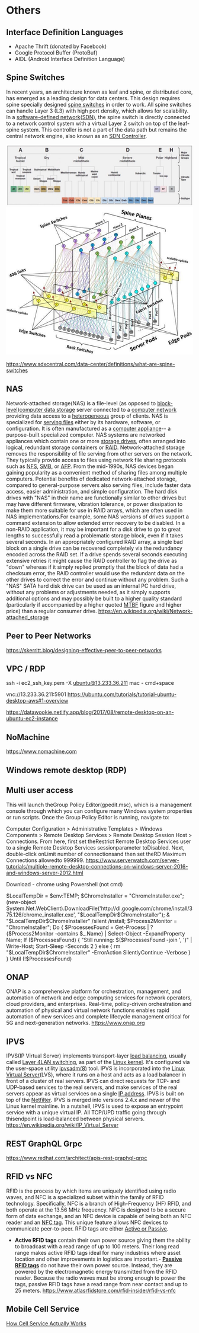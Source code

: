 # Others

## Interface Definition Languages

- Apache Thrift (donated by Facebook)
- Google Protocol Buffer (ProtoBuf)
- AIDL (Android Interface Definition Language)

## Spine Switches

In recent years, an architecture known as leaf and spine, or distributed core, has emerged as a leading design for data centers. This design requires spine specially designed [spine switches](https://www.sdxcentral.com/data-center/what-is-networking-switch-fabric/) in order to work.
All spine switches can handle Layer 3 (L3) with high port density, which allows for scalability. In a [software-defined network](https://www.sdxcentral.com/networking/sdn/)([SDN](https://www.sdxcentral.com/networking/sdn/definitions/what-the-definition-of-software-defined-networking-sdn/)), the spine switch is directly connected to a network control system with a virtual Layer 2 switch on top of the leaf-spine system. This controller is not a part of the data path but remains the central network engine, also known as an [SDN Controller](https://www.sdxcentral.com/networking/sdn/definitions/sdn-controllers/).

![image](../../media/geo-Others-image1.jpg)
![image](../../media/net-Others-image2.jpg)

<https://www.sdxcentral.com/data-center/definitions/what-are-spine-switches>

## NAS

Network-attached storage(NAS) is a file-level (as opposed to [block-level](https://en.wikipedia.org/wiki/Block_device))[computer data storage](https://en.wikipedia.org/wiki/Computer_data_storage) server connected to a [computer network](https://en.wikipedia.org/wiki/Computer_network) providing data access to a [heterogeneous](https://en.wikipedia.org/wiki/Heterogeneous_computing) group of clients. NAS is specialized for [serving files](https://en.wikipedia.org/wiki/File_server) either by its hardware, software, or configuration. It is often manufactured as a [computer appliance](https://en.wikipedia.org/wiki/Computer_appliance)-- a purpose-built specialized computer. NAS systems are networked appliances which contain one or more [storage drives](https://en.wikipedia.org/wiki/Hard_disk_drive), often arranged into logical, redundant storage containers or [RAID](https://en.wikipedia.org/wiki/RAID). Network-attached storage removes the responsibility of file serving from other servers on the network. They typically provide access to files using network file sharing protocols such as [NFS](https://en.wikipedia.org/wiki/Network_File_System_(protocol)), [SMB](https://en.wikipedia.org/wiki/Server_Message_Block), or [AFP](https://en.wikipedia.org/wiki/Apple_Filing_Protocol). From the mid-1990s, NAS devices began gaining popularity as a convenient method of sharing files among multiple computers. Potential benefits of dedicated network-attached storage, compared to general-purpose servers also serving files, include faster data access, easier administration, and simple configuration.
The hard disk drives with "NAS" in their name are functionally similar to other drives but may have different firmware, vibration tolerance, or power dissipation to make them more suitable for use in RAID arrays, which are often used in NAS implementations.For example, some NAS versions of drives support a command extension to allow extended error recovery to be disabled. In a non-RAID application, it may be important for a disk drive to go to great lengths to successfully read a problematic storage block, even if it takes several seconds. In an appropriately configured RAID array, a single bad block on a single drive can be recovered completely via the redundancy encoded across the RAID set. If a drive spends several seconds executing extensive retries it might cause the RAID controller to flag the drive as "down" whereas if it simply replied promptly that the block of data had a checksum error, the RAID controller would use the redundant data on the other drives to correct the error and continue without any problem. Such a "NAS" SATA hard disk drive can be used as an internal PC hard drive, without any problems or adjustments needed, as it simply supports additional options and may possibly be built to a higher quality standard (particularly if accompanied by a higher quoted [MTBF](https://en.wikipedia.org/wiki/MTBF) figure and higher price) than a regular consumer drive.
<https://en.wikipedia.org/wiki/Network-attached_storage>

## Peer to Peer Networks

<https://skerritt.blog/designing-effective-peer-to-peer-networks>

## VPC / RDP

ssh -i ec2_ssh_key.pem -X ubuntu@13.233.36.211
mac - cmd+space

vnc://13.233.36.211:5901
<https://ubuntu.com/tutorials/tutorial-ubuntu-desktop-aws#1-overview>

<https://datawookie.netlify.app/blog/2017/08/remote-desktop-on-an-ubuntu-ec2-instance>

## NoMachine

<https://www.nomachine.com>

## Windows remote desktop (RDP)

## Multi user access

This will launch theGroup Policy Editor(gpedit.msc), which is a management console through which you can configure many Windows system properties or run scripts.
Once the Group Policy Editor is running, navigate to:

Computer Configuration > Administrative Templates > Windows Components > Remote Desktop Services > Remote Desktop Session Host > Connections.
From here, first set theRestrict Remote Desktop Services user to a single Remote Desktop Services sessionparameter toDisabled.
Next, double-click onLimit number of connectionsand then set theRD Maximum Connections allowedto 999999.
<https://www.serverwatch.com/server-tutorials/multiple-remote-desktop-connections-on-windows-server-2016-and-windows-server-2012.html>

Download - chrome using Powershell (not cmd)

$LocalTempDir = $env:TEMP; $ChromeInstaller = "ChromeInstaller.exe"; (new-object System.Net.WebClient).DownloadFile('http://dl.google.com/chrome/install/375.126/chrome_installer.exe', "$LocalTempDir$ChromeInstaller"); & "$LocalTempDir$ChromeInstaller" /silent /install; $Process2Monitor = "ChromeInstaller"; Do { $ProcessesFound = Get-Process | ?{$Process2Monitor -contains $_.Name} | Select-Object -ExpandProperty Name; If ($ProcessesFound) { "Still running: $($ProcessesFound -join ', ')" | Write-Host; Start-Sleep -Seconds 2 } else { rm "$LocalTempDir$ChromeInstaller" -ErrorAction SilentlyContinue -Verbose } } Until (!$ProcessesFound)

## ONAP

ONAP is a comprehensive platform for orchestration, management, and automation of network and edge computing services for network operators, cloud providers, and enterprises. Real-time, policy-driven orchestration and automation of physical and virtual network functions enables rapid automation of new services and complete lifecycle management critical for 5G and next-generation networks.
<https://www.onap.org>

## IPVS

IPVS(IP Virtual Server) implements transport-layer [load balancing](https://en.wikipedia.org/wiki/Load_balancing_(computing)), usually called [Layer 4](https://en.wikipedia.org/wiki/Layer_4)[LAN switching](https://en.wikipedia.org/wiki/LAN_switching), as part of the [Linux kernel](https://en.wikipedia.org/wiki/Linux_kernel). It's configured via the user-space utility [ipvsadm(8)](https://man.cx/?page=ipvsadm(8)) tool.
IPVS is incorporated into the [Linux Virtual Server](https://en.wikipedia.org/wiki/Linux_Virtual_Server)(LVS), where it runs on a host and acts as a load balancer in front of a cluster of real servers. IPVS can direct requests for TCP- and UDP-based services to the real servers, and make services of the real servers appear as virtual services on a single [IP address](https://en.wikipedia.org/wiki/IP_address). IPVS is built on top of the [Netfilter](https://en.wikipedia.org/wiki/Netfilter).
IPVS is merged into versions 2.4.x and newer of the Linux kernel mainline.
In a nutshell, IPVS is used to expose an entrypoint service with a unique virtual IP. All TCP/UPD traffic going through thisendpoint is load-balanced between physical servers.
<https://en.wikipedia.org/wiki/IP_Virtual_Server>

## REST GraphQL Grpc

<https://www.redhat.com/architect/apis-rest-graphql-grpc>

## RFID vs NFC

RFID is the process by which items are uniquely identified using radio waves, and NFC is a specialized subset within the family of RFID technology. Specifically, NFC is a branch of High-Frequency (HF) RFID, and both operate at the 13.56 MHz frequency. NFC is designed to be a secure form of data exchange, and an NFC device is capable of being both an NFC reader and an [NFC tag](https://www.atlasrfidstore.com/near-field-communication/). This unique feature allows NFC devices to communicate peer-to-peer.
RFID tags are either [Active or Passive](https://blog.atlasrfidstore.com/active-rfid-vs-passive-rfid).

- **Active RFID tags** contain their own power source giving them the ability to broadcast with a read range of up to 100 meters. Their long read range makes active RFID tags ideal for many industries where asset location and other improvements in logistics are important.- [**Passive RFID tags**](https://www.atlasrfidstore.com/rfid-tags/) do not have their own power source. Instead, they are powered by the electromagnetic energy transmitted from the RFID reader. Because the radio waves must be strong enough to power the tags, passive RFID tags have a read range from near contact and up to 25 meters.
<https://www.atlasrfidstore.com/rfid-insider/rfid-vs-nfc>

## Mobile Cell Service

[How Cell Service Actually Works](https://youtu.be/0faCad2kKeg)
